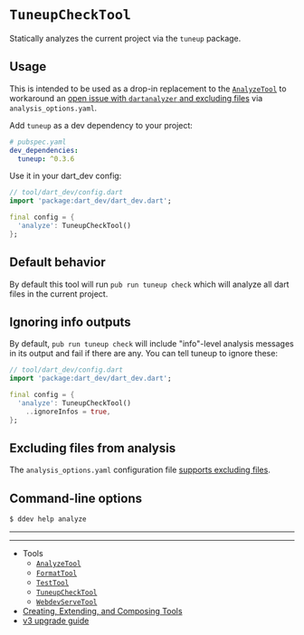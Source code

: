 # `TuneupCheckTool`

Statically analyzes the current project via the `tuneup` package.

## Usage

This is intended to be used as a drop-in replacement to the
[`AnalyzeTool`][analyze-tool] to workaround an
[open issue with `dartanalyzer` and excluding files][analyzer-exclude-issue] via
`analysis_options.yaml`.

Add `tuneup` as a dev dependency to your project:

```yaml
# pubspec.yaml
dev_dependencies:
  tuneup: ^0.3.6
```

Use it in your dart_dev config:

```dart
// tool/dart_dev/config.dart
import 'package:dart_dev/dart_dev.dart';

final config = {
  'analyze': TuneupCheckTool()
};
```

## Default behavior

By default this tool will run `pub run tuneup check` which will analyze all dart
files in the current project.

## Ignoring info outputs

By default, `pub run tuneup check` will include "info"-level analysis messages
in its output and fail if there are any. You can tell tuneup to ignore these:

```dart
// tool/dart_dev/config.dart
import 'package:dart_dev/dart_dev.dart';

final config = {
  'analyze': TuneupCheckTool()
    ..ignoreInfos = true,
};
```

## Excluding files from analysis

The `analysis_options.yaml` configuration file
[supports excluding files][analysis-exclude].

## Command-line options

```bash
$ ddev help analyze
```

[analyzer-exclude-issue]: https://github.com/dart-lang/sdk/issues/25551
[analysis-exclude]: https://dart.dev/guides/language/analysis-options#excluding-code-from-analysis

---
---

<!-- Table of Contents -->

- Tools
  - [`AnalyzeTool`][analyze-tool]
  - [`FormatTool`][format-tool]
  - [`TestTool`][test-tool]
  - [`TuneupCheckTool`][tuneup-check-tool]
  - [`WebdevServeTool`][webdev-serve-tool]
- [Creating, Extending, and Composing Tools][tool-composition]
- [v3 upgrade guide][v3-upgrade-guide]

<!-- Table of Contents Links -->
[analyze-tool]: /doc/tools/analyze-tool.md
[tuneup-check-tool]: /doc/tools/tuneup-check-tool.md
[dart-function-tool]: /doc/tools/dart-function-tool.md
[format-tool]: /doc/tools/format-tool.md
[process-tool]: /doc/tools/process-tool.md
[test-tool]: /doc/tools/test-tool.md
[webdev-build-tool]: /doc/tools/webdev-build-tool.md
[webdev-serve-tool]: /doc/tools/webdev-serve-tool.md
[tool-composition]: /doc/tool-composition.md
[v3-upgrade-guide]: /doc/v3-upgrade-guide.md
